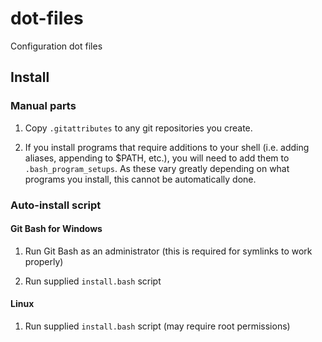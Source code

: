 # dot-files

Configuration dot files

## Install

### Manual parts

1. Copy `.gitattributes` to any git repositories you create.

2. If you install programs that require additions to your shell (i.e. adding aliases, appending to $PATH, etc.), you will need to add them to `.bash_program_setups`. As these vary greatly depending on what programs you install, this cannot be automatically done.

### Auto-install script

#### Git Bash for Windows

1. Run Git Bash as an administrator (this is required for symlinks to work properly)

2. Run supplied `install.bash` script

#### Linux

1. Run supplied `install.bash` script (may require root permissions)
